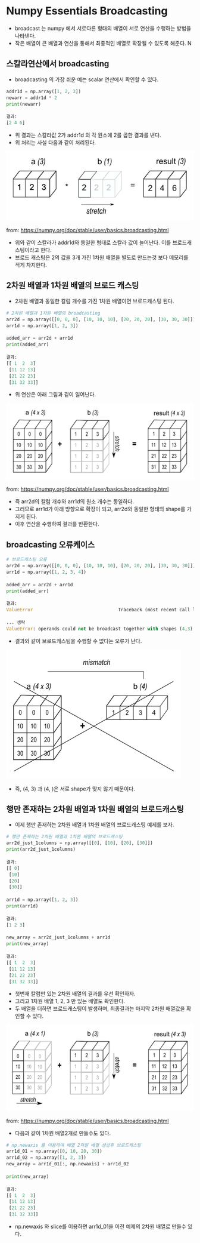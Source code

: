 # Numpy Essentials Broadcasting 

- broadcast 는 numpy 에서 서로다른 형태의 배열이 서로 연산을 수행하는 방법을 나타낸다.
- 작은 배열이 큰 배열과 연산을 통해서 최종적인 배열로 확장될 수 있도록 해준다. N

## 스칼라연산에서 broadcasting

- broadcasting 의 가장 쉬운 예는 scalar 연산에서 확인할 수 있다. 

```python
addr1d = np.array([1, 2, 3])
newarr = addr1d * 2
print(newarr)

결과: 
[2 4 6]
```

- 위 결과는 스칼라값 2가 addr1d 의 각 원소에 2를 곱한 결과를 낸다. 
- 위 처리는 사실 다음과 같이 처리된다. 

![broadcasting_1](imgs/broadcasting_1.png)

from: https://numpy.org/doc/stable/user/basics.broadcasting.html

- 위와 같이 스칼라가 addr1d와 동일한 형태로 스칼라 값이 늘어난다. 이를 브로드캐스팅이라고 한다. 
- 브로드 캐스팅은 2의 값을 3개 가진 1차원 배열을 별도로 만드는것 보다 메모리를 적게 차지한다. 

## 2차원 배열과 1차원 배열의 브로드 캐스팅 

- 2차원 배열과 동일한 칼럼 개수를 가진 1차원 배열이면 브로드캐스팅 된다. 

```python
# 2차원 배열과 1차원 배열의 broadcasting
arr2d = np.array([[0, 0, 0], [10, 10, 10], [20, 20, 20], [30, 30, 30]])
arr1d = np.array([1, 2, 3])

added_arr = arr2d + arr1d 
print(added_arr)

결과: 
[[ 1  2  3]
 [11 12 13]
 [21 22 23]
 [31 32 33]]
```

- 위 연산은 아래 그림과 깉이 일어난다. 

![broadcasting_2](imgs/broadcasting_2.png)

from: https://numpy.org/doc/stable/user/basics.broadcasting.html

- 즉 arr2d의 칼럼 개수와 arr1d의 원소 개수는 동일하다. 
- 그러므로 arr1d가 아래 방향으로 확장이 되고, arr2d와 동일한 형태의 shape를 가지게 된다. 
- 이후 연산을 수행하여 결과를 반환한다. 

## broadcasting 오류케이스 

```python
# 브로드캐스팅 오류 
arr2d = np.array([[0, 0, 0], [10, 10, 10], [20, 20, 20], [30, 30, 30]])
arr1d = np.array([1, 2, 3, 4])

added_arr = arr2d + arr1d 
print(added_arr)

결과: 
ValueError                                Traceback (most recent call last)

... 생략 
ValueError: operands could not be broadcast together with shapes (4,3) (4,) 
```

- 결과와 같이 브로드캐스팅을 수행할 수 없다는 오류가 난다. 

![broadcasting_3](imgs/broadcasting_3.png)

- 즉, (4, 3) 과 (4, )은 서로 shape가 맞지 않기 때문이다. 

## 행만 존재하는 2차원 배열과 1차원 배열의 브로드캐스팅 

- 이제 행만 존재하는 2차원 배열과 1차원 배열의 브로드캐스팅 예제를 보자. 

```python
# 행만 존재하는 2차원 배열과 1차원 배열의 브로드캐스팅
arr2d_just_1columns = np.array([[0], [10], [20], [30]])
print(arr2d_just_1columns)

결과: 
[[ 0]
 [10]
 [20]
 [30]]

arr1d = np.array([1, 2, 3])
print(arr1d)

결과:
[1 2 3]

new_array = arr2d_just_1columns + arr1d 
print(new_array)

결과: 
[[ 1  2  3]
 [11 12 13]
 [21 22 23]
 [31 32 33]]
```

- 첫번재 칼럼만 있는 2차원 배열의 결과를 우선 확인하자. 
- 그리고 1차원 배열 1, 2, 3 만 있는 배열도 확인한다. 
- 두 배열을 더하면 브로드캐스팅이 발생하며, 최종결과는 마지막 2차원 배열값을 확인할 수 있다. 

![broadcasting_4](imgs/broadcasting_4.png)

from: https://numpy.org/doc/stable/user/basics.broadcasting.html

- 다음과 같이 1차원 배열2개로 만들수도 있다. 

```python
# np.newaxis 를 이용하여 배열 2차원 배열 생성후 브로드캐스팅 
arr1d_01 = np.array([0, 10, 20, 30])
arr1d_02 = np.array([1, 2, 3])
new_array = arr1d_01[:, np.newaxis] + arr1d_02

print(new_array)

결과: 
[[ 1  2  3]
 [11 12 13]
 [21 22 23]
 [31 32 33]]
```

- np.newaxis 와 slice를 이용하면 arr1d_01을 이전 예제의 2차원 배열로 만들수 있다. 

